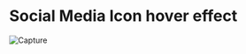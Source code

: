 # Social Media Icon hover effect
![Capture](https://user-images.githubusercontent.com/12228242/120781342-935d6780-c55b-11eb-8b5e-4dfd531c2dcd.PNG)
